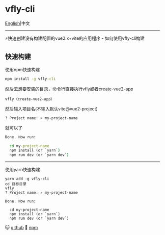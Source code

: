 # vfly-cli
[English](https://github.com/deyuqin/vfly-cli/blob/main/README.md)|中文
****
⚡快速创建没有构建配置的vue2.x+vite的应用程序
	- 如何使用vfly-cli构建

## 快速构建
使用npm快速构建
```cmd
npm install -g vfly-cli
```

然后去想要安装的目录，命令行直接执行vfly或者create-vue2-app

```
vfly（create-vue2-app）
```

然后输入项目名(不输入默认vite@vue2-project)

```
? Project name: » my-project-name
```

就可以了

```cmd
Done. Now run:

  cd my-project-name
  npm install (or `yarn`)
  npm run dev (or `yarn dev`)
```

****
使用yarn快速构建
```
yarn add -g vfly-cli
cd 目标目录
vfly
? Project name: » my-project-name

Done. Now run:

  cd my-project-name
  npm install (or `yarn`)
  npm run dev (or `yarn dev`)
```


🐱 [github](https://github.com/deyuqin/vfly-cli)
🎈 [npm](https://www.npmjs.com/package/vfly-create)
